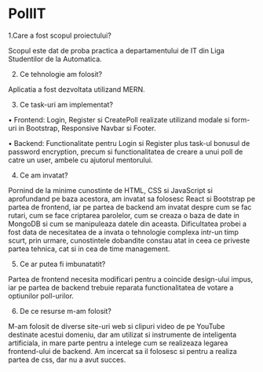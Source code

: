 ﻿# PollIT
1.Care a fost scopul proiectului? 

Scopul este dat de proba practica a departamentului de IT din Liga Studentilor de la Automatica.

2. Ce tehnologie am folosit?

Aplicatia a fost dezvoltata utilizand MERN. 

3. Ce task-uri am implementat?

• Frontend: Login, Register si CreatePoll realizate utilizand modale si form-uri in Bootstrap, Responsive Navbar si Footer.

• Backend: Functionalitate pentru Login si Register plus task-ul bonusul de password encryption, precum si functionalitatea de creare a unui poll de catre un user, ambele cu ajutorul mentorului.

4. Ce am invatat?

Pornind de la minime cunostinte de HTML, CSS si JavaScript si aprofundand pe baza acestora, am invatat sa folosesc React si Bootstrap pe partea de frontend, iar pe partea de backend am invatat despre cum se fac rutari, cum se face criptarea parolelor, cum se creaza o baza de date in MongoDB si cum se manipuleaza datele din aceasta. Dificultatea probei a fost data de necesitatea de a invata o tehnologie complexa intr-un timp scurt, prin urmare, cunostintele dobandite constau atat in ceea ce priveste partea tehnica, cat si in cea de time management.

5. Ce ar putea fi imbunatatit?

Partea de frontend necesita modificari pentru a coincide design-ului impus, iar pe partea de backend trebuie reparata functionalitatea de votare a optiunilor poll-urilor.

6. De ce resurse m-am folosit?

M-am folosit de diverse site-uri web si clipuri video de pe YouTube destinate acestui domeniu, dar am utilizat si instrumente de inteligenta artificiala, in mare parte pentru a intelege cum se realizeaza legarea frontend-ului de backend. Am incercat sa il folosesc si pentru a realiza partea de css, dar nu a avut succes.
